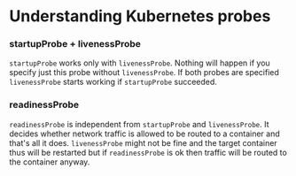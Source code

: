 # Understanding Kubernetes probes

### startupProbe + livenessProbe

`startupProbe` works only with `livenessProbe`. Nothing will happen if you specify just this probe without `livenessProbe`.
If both probes are specified `livenessProbe` starts working if `startupProbe` succeeded.

### readinessProbe

`readinessProbe` is independent from `startupProbe` and `livenessProbe`. It decides whether network traffic is allowed to be routed to a container and that's all it does.
`livenessProbe` might not be fine and the target container thus will be restarted but if `readinessProbe` is ok then traffic will be routed to the container anyway.
